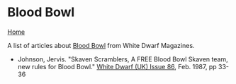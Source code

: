 # Blood Bowl
[Home](/README.md)

A list of articles about [Blood Bowl](https://en.wikipedia.org/wiki/Blood_Bowl) from White Dwarf Magazines.

* Johnson, Jervis. "Skaven Scramblers, A FREE Blood Bowl Skaven team, new rules for Blood Bowl." [White Dwarf (UK) Issue 86](/wd-uk/wd-uk-086-1987-02.md), Feb. 1987, pp 33-36